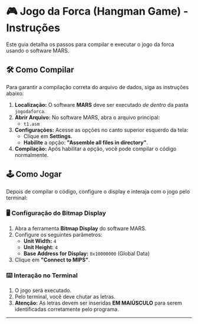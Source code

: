 # 🎮 Jogo da Forca (Hangman Game) - Instruções

Este guia detalha os passos para compilar e executar o jogo da forca usando o software MARS.

## 🛠️ Como Compilar

Para garantir a compilação correta do arquivo de dados, siga as instruções abaixo:

1.  **Localização:** O software **MARS** deve ser executado *de dentro* da pasta `jogodaforca`.
2.  **Abrir Arquivo:** No software MARS, abra o arquivo principal:
    * `t1.asm`
3.  **Configurações:** Acesse as opções no canto superior esquerdo da tela:
    * Clique em **Settings**.
    * **Habilite** a opção: **"Assemble all files in directory"**.
4.  **Compilação:** Após habilitar a opção, você pode compilar o código normalmente.

## 🕹️ Como Jogar

Depois de compilar o código, configure o display e interaja com o jogo pelo terminal:

### 🖥️ Configuração do Bitmap Display

1.  Abra a ferramenta **Bitmap Display** do software MARS.
2.  Configure os seguintes parâmetros:
    * **Unit Width:** `4`
    * **Unit Height:** `4`
    * **Base Address for Display:** `0x10000000` (Global Data)
3.  Clique em **"Connect to MIPS"**.

### ⌨️ Interação no Terminal

1.  O jogo será executado.
2.  Pelo terminal, você deve chutar as letras.
3.  **Atenção:** As letras devem ser inseridas **EM MAIÚSCULO** para serem identificadas corretamente pelo programa.

***
